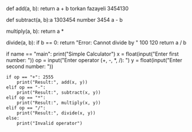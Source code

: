 def add(a, b):
    return a + b torkan fazayeli 3454130

def subtract(a, b):a 1303454 number 3454
     a - b

 multiply(a, b): 
    return a *

 divide(a, b):
    if b == 0:
        return "Error: Cannot divide by "  100 120
    return a / b 

if name == "main":
    print("Simple Calculator")
    x = float(input("Enter first number: "))
    op = input("Enter operator (+, -, *, /): ")
    y = float(input("Enter second number: "))

    if op == "+": 2555
        print("Result:", add(x, y))
    elif op == "-":
        print("Result:", subtract(x, y))
    elif op == "*":
        print("Result:", multiply(x, y))
    elif op == "/":
        print("Result:", divide(x, y))
    else:
        print("Invalid operator")
